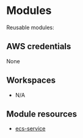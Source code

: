 # Modules

Reusable modules:

## AWS credentials

None

## Workspaces

- N/A

## Module resources

- [ecs-service](./ecs-service/README.md)

